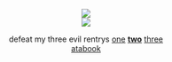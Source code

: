 <div align="center">

![](https://komarev.com/ghpvc/?username=yaoidemon&label=hey+whats+up+hello&style=flat&color=3ad6db&base=4000&abbreviated=true)  
![](https://file.garden/aDT0Ck-AL1_uKJ4P/rentry%20pictures/uke%20abuse)  

defeat my three evil rentrys
[one](https://rentry.co/prsk) [**two**](https://rentry.co/sern) [three](https://rentry.co/itoshicest)  
[atabook](https://sern.atabook.org/) 
